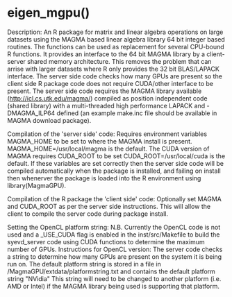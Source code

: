 # eigen_mgpu()

Description:
An R package for matrix and linear algebra operations on large datasets using the MAGMA based linear algebra library 64 bit integer based routines. The functions can be used as replacement for several CPU-bound R functions. It provides an interface to the 64 bit MAGMA library by a client-server shared memory architecture. This removes the problem that can arrise with larger datasets where R only provides the 32 bit BLAS/LAPACK interface.  The server side code checks how many GPUs are present so the client side R package code does not require CUDA/other interface to be present. The server side code requires the MAGMA library available (http://icl.cs.utk.edu/magma/) compiled as position independent code (shared library) with a multi-threaded high performance LAPACK and -DMAGMA_ILP64 defined (an example make.inc file should be available in MAGMA download package).

Compilation of the 'server side' code:
Requires environment variables MAGMA_HOME to be set to where the MAGMA install is present. MAGMA_HOME=/usr/local/magma is the default.
The CUDA version of MAGMA requires CUDA_ROOT to be set CUDA_ROOT=/usr/local/cuda is the default.
If these variables are set correctly then the server side code will be compiled automatically when the package is installed, and failing on install then whenerver the package is loaded into the R environment using library(MagmaGPU).


Compilation of the R package the 'client side' code:
Optionally set MAGMA and CUDA_ROOT as per the server side instructions. This will allow the client to compile the server code during package install.

Setting the OpenCL platform string:
N.B. Currently the OpenCL code is not used and a _USE_CUDA flag is enabled in the inst/src/Makefile to build the syevd_server code using CUDA functions to determine the maximum number   of GPUs.
Instructions for OpenCL version:
The server code checks a string to determine how many GPUs are present on the system it is being run on.
The default platform string is stored in a file in <R library path>/MagmaGPU/extdata/platformstring.txt and contains the default platform string "NVidia"
This string will need to be changed to another platform (i.e. AMD or Intel) if the MAGMA library being used is supporting that platform.
